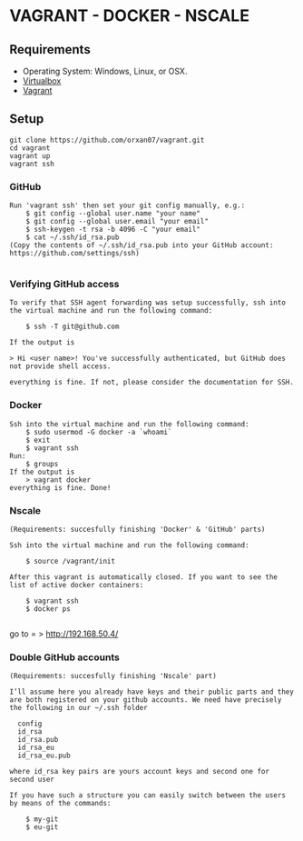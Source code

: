 VAGRANT - DOCKER - NSCALE
================================

## Requirements

- Operating System: Windows, Linux, or OSX.
- [Virtualbox][1]
- [Vagrant][2]

## Setup

```
git clone https://github.com/orxan07/vagrant.git
cd vagrant
vagrant up
vagrant ssh
```

### GitHub

```
Run 'vagrant ssh' then set your git config manually, e.g.:
    $ git config --global user.name "your name"
    $ git config --global user.email "your email"
    $ ssh-keygen -t rsa -b 4096 -C "your email"
    $ cat ~/.ssh/id_rsa.pub
(Copy the contents of ~/.ssh/id_rsa.pub into your GitHub account: https://github.com/settings/ssh)


```

### Verifying GitHub access

```
To verify that SSH agent forwarding was setup successfully, ssh into the virtual machine and run the following command:

    $ ssh -T git@github.com

If the output is

> Hi <user name>! You've successfully authenticated, but GitHub does not provide shell access.

everything is fine. If not, please consider the documentation for SSH.

```

### Docker

```
Ssh into the virtual machine and run the following command:
    $ sudo usermod -G docker -a `whoami`
    $ exit
    $ vagrant ssh
Run: 
    $ groups
If the output is 
    > vagrant docker
everything is fine. Done!

```

### Nscale

```
(Requirements: succesfully finishing 'Docker' & 'GitHub' parts)

Ssh into the virtual machine and run the following command:

    $ source /vagrant/init
    
After this vagrant is automatically closed. If you want to see the list of active docker containers:

    $ vagrant ssh
    $ docker ps
    
```
go to  = > http://192.168.50.4/


### Double GitHub accounts

```
(Requirements: succesfully finishing 'Nscale' part)

I’ll assume here you already have keys and their public parts and they are both registered on your github accounts. We need have precisely the following in our ~/.ssh folder 

  config
  id_rsa
  id_rsa.pub
  id_rsa_eu
  id_rsa_eu.pub

where id_rsa key pairs are yours account keys and second one for second user

If you have such a structure you can easily switch between the users by means of the commands:

    $ my-git
    $ eu-git

```


[1]: https://www.virtualbox.org
[2]: http://vagrantup.com/

